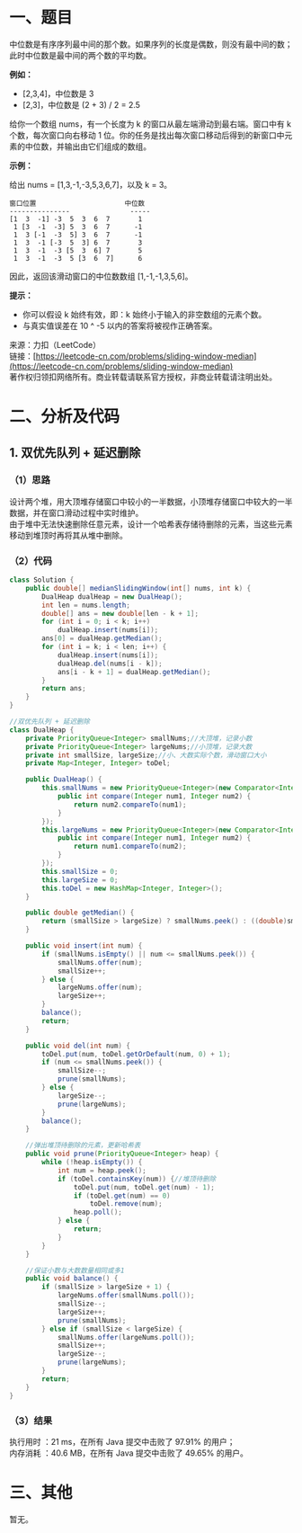 # 一、题目
中位数是有序序列最中间的那个数。如果序列的长度是偶数，则没有最中间的数；此时中位数是最中间的两个数的平均数。      
     
**例如：**     
- [2,3,4]，中位数是 3
- [2,3]，中位数是 (2 + 3) / 2 = 2.5
    
给你一个数组 nums，有一个长度为 k 的窗口从最左端滑动到最右端。窗口中有 k 个数，每次窗口向右移动 1 位。你的任务是找出每次窗口移动后得到的新窗口中元素的中位数，并输出由它们组成的数组。     
    
**示例：**    

给出 nums = [1,3,-1,-3,5,3,6,7]，以及 k = 3。     
```
窗口位置                      中位数
---------------               -----
[1  3  -1] -3  5  3  6  7       1
 1 [3  -1  -3] 5  3  6  7      -1
 1  3 [-1  -3  5] 3  6  7      -1
 1  3  -1 [-3  5  3] 6  7       3
 1  3  -1  -3 [5  3  6] 7       5
 1  3  -1  -3  5 [3  6  7]      6
```
因此，返回该滑动窗口的中位数数组 [1,-1,-1,3,5,6]。     
    
**提示：**     
- 你可以假设 k 始终有效，即：k 始终小于输入的非空数组的元素个数。
- 与真实值误差在 10 ^ -5 以内的答案将被视作正确答案。
     
来源：力扣（LeetCode）     
链接：[https://leetcode-cn.com/problems/sliding-window-median](https://leetcode-cn.com/problems/sliding-window-median)     
著作权归领扣网络所有。商业转载请联系官方授权，非商业转载请注明出处。     
# 二、分析及代码    
## 1. 双优先队列 + 延迟删除
### （1）思路
设计两个堆，用大顶堆存储窗口中较小的一半数据，小顶堆存储窗口中较大的一半数据，并在窗口滑动过程中实时维护。      
由于堆中无法快速删除任意元素，设计一个哈希表存储待删除的元素，当这些元素移动到堆顶时再将其从堆中删除。     
### （2）代码
```java
class Solution {
    public double[] medianSlidingWindow(int[] nums, int k) {
        DualHeap dualHeap = new DualHeap();
        int len = nums.length;
        double[] ans = new double[len - k + 1];
        for (int i = 0; i < k; i++)
            dualHeap.insert(nums[i]);
        ans[0] = dualHeap.getMedian();
        for (int i = k; i < len; i++) {
            dualHeap.insert(nums[i]);
            dualHeap.del(nums[i - k]);
            ans[i - k + 1] = dualHeap.getMedian();
        }
        return ans;
    }
}

//双优先队列 + 延迟删除
class DualHeap {
    private PriorityQueue<Integer> smallNums;//大顶堆，记录小数
    private PriorityQueue<Integer> largeNums;//小顶堆，记录大数
    private int smallSize, largeSize;//小、大数实际个数，滑动窗口大小
    private Map<Integer, Integer> toDel;

    public DualHeap() {
        this.smallNums = new PriorityQueue<Integer>(new Comparator<Integer>() {
            public int compare(Integer num1, Integer num2) {
                return num2.compareTo(num1);
            }
        });
        this.largeNums = new PriorityQueue<Integer>(new Comparator<Integer>() {
            public int compare(Integer num1, Integer num2) {
                return num1.compareTo(num2);
            }
        });
        this.smallSize = 0;
        this.largeSize = 0;
        this.toDel = new HashMap<Integer, Integer>();
    }

    public double getMedian() {
        return (smallSize > largeSize) ? smallNums.peek() : ((double)smallNums.peek() + largeNums.peek()) / 2;
    }

    public void insert(int num) {
        if (smallNums.isEmpty() || num <= smallNums.peek()) {
            smallNums.offer(num);
            smallSize++;
        } else {
            largeNums.offer(num);
            largeSize++;
        }
        balance();
        return;
    }

    public void del(int num) {
        toDel.put(num, toDel.getOrDefault(num, 0) + 1);
        if (num <= smallNums.peek()) {
            smallSize--;
            prune(smallNums);
        } else {
            largeSize--;
            prune(largeNums);
        }
        balance();
    }

    //弹出堆顶待删除的元素，更新哈希表
    public void prune(PriorityQueue<Integer> heap) {
        while (!heap.isEmpty()) {
            int num = heap.peek();
            if (toDel.containsKey(num)) {//堆顶待删除
                toDel.put(num, toDel.get(num) - 1);
                if (toDel.get(num) == 0)
                    toDel.remove(num);
                heap.poll();
            } else {
                return;
            }
        }
    }

    //保证小数与大数数量相同或多1
    public void balance() {
        if (smallSize > largeSize + 1) {
            largeNums.offer(smallNums.poll());
            smallSize--;
            largeSize++;
            prune(smallNums);
        } else if (smallSize < largeSize) {
            smallNums.offer(largeNums.poll());
            smallSize++;
            largeSize--;
            prune(largeNums);
        }
        return;
    }
}
```
### （3）结果
执行用时 ：21 ms，在所有 Java 提交中击败了 97.91% 的用户；    
内存消耗 ：40.6 MB，在所有 Java 提交中击败了 49.65% 的用户。      
# 三、其他
暂无。  
